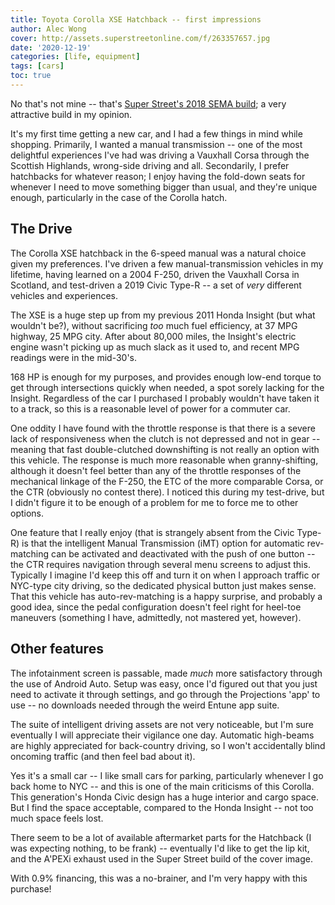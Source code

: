 ```yaml
---
title: Toyota Corolla XSE Hatchback -- first impressions
author: Alec Wong
cover: http://assets.superstreetonline.com/f/263357657.jpg
date: '2020-12-19'
categories: [life, equipment]
tags: [cars]
toc: true
---
```


No that's not mine -- that's [Super Street's 2018 SEMA build](http://www.superstreetonline.com/features/1812-2019-toyota-corolla-xse-red-light-special/);
a very attractive build in my opinion.

It's my first time getting a new car, and I had a few things in mind while
shopping. Primarily, I wanted a manual transmission -- one of the most
delightful experiences I've had was driving a Vauxhall Corsa through the
Scottish Highlands, wrong-side driving and all. Secondarily, I prefer hatchbacks
for whatever reason; I enjoy having the fold-down seats for whenever I need to
move something bigger than usual, and they're unique enough, particularly in the
case of the Corolla hatch.

## The Drive

The Corolla XSE hatchback in the 6-speed manual was a natural choice given my
preferences. I've driven a few manual-transmission vehicles in my lifetime,
having learned on a 2004 F-250, driven the Vauxhall Corsa in Scotland, and
test-driven a 2019 Civic Type-R -- a set of _very_ different vehicles and
experiences.

The XSE is a huge step up from my previous 2011 Honda Insight (but what wouldn't
be?), without sacrificing _too_ much fuel efficiency, at 37 MPG highway, 25
MPG city. After about 80,000 miles, the Insight's electric engine wasn't picking
up as much slack as it used to, and recent MPG readings were in the mid-30's.

168 HP is enough for my purposes, and provides enough low-end torque to get
through intersections quickly when needed, a spot sorely lacking for the
Insight. Regardless of the car I purchased I probably wouldn't have taken it to
a track, so this is a reasonable level of power for a commuter car.

One oddity I have found with the throttle response is that there is a severe
lack of responsiveness when the clutch is not depressed and not in gear --
meaning that fast double-clutched downshifting is not really an option with this
vehicle. The response is much more reasonable when granny-shifting, although it
doesn't feel better than any of the throttle responses of the mechanical linkage
of the F-250, the ETC of the more comparable Corsa, or the CTR (obviously no
contest there). I noticed this during my test-drive, but I didn't figure it to
be enough of a problem for me to force me to other options.

One feature that I really enjoy (that is strangely absent from the Civic Type-R)
is that the intelligent Manual Transmission (iMT) option for automatic
rev-matching can be activated and deactivated with the push of one button -- the
CTR requires navigation through several menu screens to adjust this. Typically I
imagine I'd keep this off and turn it on when I approach traffic or NYC-type
city driving, so the dedicated physical button just makes sense. That this
vehicle has auto-rev-matching is a happy surprise, and probably a good idea,
since the pedal configuration doesn't feel right for heel-toe maneuvers
(something I have, admittedly, not mastered yet, however).

## Other features

The infotainment screen is passable, made _much_ more satisfactory through the
use of Android Auto. Setup was easy, once I'd figured out that you just need to
activate it through settings, and go through the Projections 'app' to use -- no
downloads needed through the weird Entune app suite.

The suite of intelligent driving assets are not very noticeable, but I'm sure
eventually I will appreciate their vigilance one day. Automatic high-beams are
highly appreciated for back-country driving, so I won't accidentally blind
oncoming traffic (and then feel bad about it).

Yes it's a small car -- I like small cars for parking, particularly whenever I
go back home to NYC -- and this is one of the main criticisms of this Corolla.
This generation's Honda Civic design has a huge interior and cargo space. But I
find the space acceptable, compared to the Honda Insight -- not too much space
feels lost.

There seem to be a lot of available aftermarket parts for the Hatchback (I was
expecting nothing, to be frank) -- eventually I'd like to get the lip kit, and
the A'PEXi exhaust used in the Super Street build of the cover image.

With 0.9% financing, this was a no-brainer, and I'm very happy with this
purchase!
